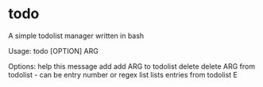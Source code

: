 # todo
A simple todolist manager written in bash

Usage: todo [OPTION] ARG

Options:
     help 		this message
     add		add ARG to todolist
     delete		delete ARG from todolist - can be entry number or regex
     list		lists entries from todolist
E
